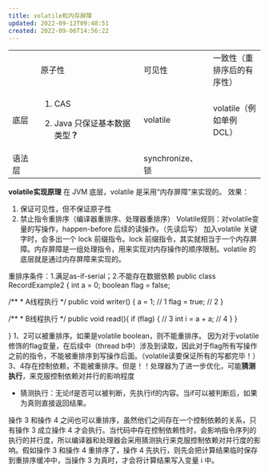 ```yaml
---
title: volatile和内存屏障
updated: 2022-09-12T09:48:51
created: 2022-09-06T14:56:22
---
```


<table>
<colgroup>
<col style="width: 11%" />
<col style="width: 40%" />
<col style="width: 27%" />
<col style="width: 20%" />
</colgroup>
<tbody>
<tr class="odd">
<td></td>
<td>原子性</td>
<td>可见性</td>
<td>一致性（重排序后的有序性）</td>
</tr>
<tr class="even">
<td>底层</td>
<td><ol type="1">
<li><p>CAS</p></li>
<li><p>Java 只保证基本数据类型<strong>？</strong></p></li>
</ol></td>
<td>volatile</td>
<td>volatile（例如单例DCL）</td>
</tr>
<tr class="odd">
<td>语法层</td>
<td></td>
<td>synchronize、锁</td>
<td></td>
</tr>
</tbody>
</table>

**volatile实现原理**
在 JVM 底层，volatile 是采用“内存屏障”来实现的。
效果：
1.  保证可见性，但不保证原子性
2.  禁止指令重排序（编译器重排序、处理器重排序）
Volatile规则：对volatile变量的写操作，happen-before 后续的读操作。（先读后写）
加入volatile 关键字时，会多出一个 lock 前缀指令。lock 前缀指令，其实就相当于一个内存屏障。内存屏障是一组处理指令，用来实现对内存操作的顺序限制。volatile 的底层就是通过内存屏障来实现的。

重排序条件：1.满足as-if-serial；2.不能存在数据依赖
public class RecordExample2 {
int a = 0;
boolean flag = false;

/\*\*
\* A线程执行
\*/
public void writer() {
a = 1; // 1
flag = true; // 2
}

/\*\*
\* B线程执行
\*/
public void read(){
if (flag) { // 3
int i = a + a; // 4
}
}

}
1、2可以被重排序。如果是volatile boolean，则不能重排序。
因为对于volatile修饰的flag变量，在后续中（thread b中）涉及到读取，因此对于flag所有写操作之前的指令，不能被重排序到写操作后面。（volatile读要保证所有的写都完毕！）
3、4存在控制依赖，不能被重排序。但是！！处理器为了进一步优化，可能**猜测执行**，来克服控制依赖对并行的影响程度
- 猜测执行：无论if是否可以被判断，先执行if的内容。当if可以被判断后，如果为真则直接返回结果。

操作 3 和操作 4 之间也可以重排序，虽然他们之间存在一个控制依赖的关系，只有操作 3 成立操作 4 才会执行。当代码中存在控制依赖性时，会影响指令序列的执行的并行度，所以编译器和处理器会采用猜测执行来克服控制依赖对并行度的影响。假如操作 3 和操作 4 重排序了，操作 4 先执行，则先会把计算结果临时保存到重排序缓冲中，当操作 3 为真时，才会将计算结果写入变量 i 中。

